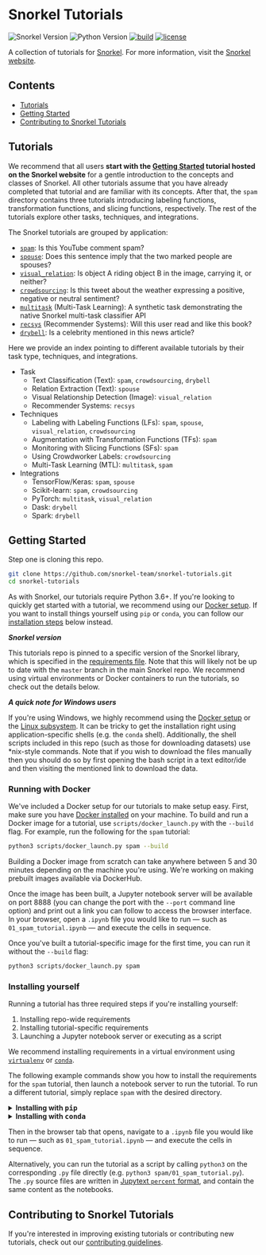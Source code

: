 # Snorkel Tutorials
![Snorkel Version](https://img.shields.io/badge/snorkel-0.9.5-65baf6)
![Python Version](https://img.shields.io/badge/python-3.6%20%7C%203.7-blue)
[![build](https://travis-ci.com/snorkel-team/snorkel-tutorials.svg?branch=master)](https://travis-ci.com/snorkel-team/snorkel-tutorials?branch=master)
[![license](https://img.shields.io/badge/License-Apache%202.0-blue.svg)](https://opensource.org/licenses/Apache-2.0)

A collection of tutorials for [Snorkel](https://github.com/snorkel-team/snorkel).
For more information, visit the [Snorkel website](https://snorkel.org).

## Contents
* [Tutorials](#tutorials)
* [Getting Started](#getting-started)
* [Contributing to Snorkel Tutorials](#contributing-to-snorkel-tutorials)


## Tutorials
We recommend that all users **start with the [Getting Started](https://snorkel.org/get-started/) tutorial hosted on the Snorkel website** for a gentle introduction to the concepts and classes of Snorkel.
All other tutorials assume that you have already completed that tutorial and are familiar with its concepts.
After that, the `spam` directory contains three tutorials introducing labeling functions, transformation functions, and slicing functions, respectively.
The rest of the tutorials explore other tasks, techniques, and integrations.

The Snorkel tutorials are grouped by application:
* [`spam`](https://github.com/snorkel-team/snorkel-tutorials/blob/master/spam/README.md): Is this YouTube comment spam?
* [`spouse`](https://github.com/snorkel-team/snorkel-tutorials/blob/master/spouse/README.md): Does this sentence imply that the two marked people are spouses?
* [`visual_relation`](https://github.com/snorkel-team/snorkel-tutorials/blob/master/visual_relation/README.md): Is object A riding object B in the image, carrying it, or neither?
* [`crowdsourcing`](https://github.com/snorkel-team/snorkel-tutorials/blob/master/crowdsourcing/README.md): Is this tweet about the weather expressing a positive, negative or neutral sentiment?
* [`multitask`](https://github.com/snorkel-team/snorkel-tutorials/blob/master/multitask/README.md) (Multi-Task Learning): A synthetic task demonstrating the native Snorkel multi-task classifier API
* [`recsys`](https://github.com/snorkel-team/snorkel-tutorials/blob/master/recsys/README.md) (Recommender Systems): Will this user read and like this book?
* [`drybell`](https://github.com/snorkel-team/snorkel-tutorials/blob/master/drybell/README.md): Is a celebrity mentioned in this news article?

Here we provide an index pointing to different available tutorials by their task type, techniques, and integrations.
* Task
    * Text Classification (Text): `spam`, `crowdsourcing`, `drybell`
    * Relation Extraction (Text): `spouse`
    * Visual Relationship Detection (Image): `visual_relation`
    * Recommender Systems: `recsys`
* Techniques
    * Labeling with Labeling Functions (LFs): `spam`, `spouse`, `visual_relation`, `crowdsourcing`
    * Augmentation with Transformation Functions (TFs): `spam`
    * Monitoring with Slicing Functions (SFs): `spam`
    * Using Crowdworker Labels: `crowdsourcing`
    * Multi-Task Learning (MTL): `multitask`, `spam`
* Integrations
    * TensorFlow/Keras: `spam`, `spouse`
    * Scikit-learn: `spam`, `crowdsourcing`
    * PyTorch: `multitask`, `visual_relation`
    * Dask: `drybell`
    * Spark: `drybell`


## Getting Started

Step one is cloning this repo.

```bash
git clone https://github.com/snorkel-team/snorkel-tutorials.git
cd snorkel-tutorials
```

As with Snorkel, our tutorials require Python 3.6+.
If you're looking to quickly get started with a tutorial, we recommend using
our [Docker setup](#docker).
If you want to install things yourself using `pip` or `conda`, you can follow
our [installation steps](#install) below instead.

***Snorkel version***

This tutorials repo is pinned to a specific version of the Snorkel library,
which is specified in the
[requirements file](https://github.com/snorkel-team/snorkel-tutorials/blob/master/requirements.txt).
Note that this will likely not be up to date with the `master` branch in
the main Snorkel repo.
We recommend using virtual environments or Docker containers to run the
tutorials, so check out the details below.

***A quick note for Windows users***

If you're using Windows, we highly recommend using the [Docker setup](#docker)
or the [Linux subsystem](https://docs.microsoft.com/en-us/windows/wsl/faq).
It can be tricky to get the installation right using application-specific shells
(e.g. the `conda` shell).
Additionally, the shell scripts included in this repo (such as those for
downloading datasets) use \*nix-style commands.
Note that if you wish to download the files manually then you should do so by 
first opening the bash script in a text editor/ide and then visiting the mentioned 
link to download the data.

### <a name="docker"> Running with Docker </a>

We've included a Docker setup for our tutorials to make setup easy.
First, make sure you have [Docker installed](https://docs.docker.com/install/) on your machine.
To build and run a Docker image for a tutorial, use `scripts/docker_launch.py` with the `--build` flag.
For example, run the following for the `spam` tutorial:

```bash
python3 scripts/docker_launch.py spam --build
```

Building a Docker image from scratch can take anywhere between 5 and
30 minutes depending on the machine you're using.
We're working on making prebuilt images available via DockerHub.

Once the image has been built, a Jupyter notebook server will be available
on port 8888 (you can change the port with the `--port` command line option)
and print out a link you can follow to access the browser interface.
In your browser, open a `.ipynb` file you would like to run &mdash;
such as `01_spam_tutorial.ipynb` &mdash; and execute the cells in sequence.

Once you've built a tutorial-specific image for the first time,
you can run it without the `--build` flag:

```bash
python3 scripts/docker_launch.py spam
```

### <a name="install"> Installing yourself </a>

Running a tutorial has three required steps if you're installing yourself:

1. Installing repo-wide requirements
1. Installing tutorial-specific requirements
1. Launching a Jupyter notebook server or executing as a script

We recommend installing requirements in a virtual environment using [`virtualenv`](https://virtualenv.pypa.io/en/latest/) or [`conda`](https://docs.conda.io/en/latest/).

The following example commands show you how to install the requirements for the
`spam` tutorial, then launch a notebook server to run the tutorial.
To run a different tutorial, simply replace `spam` with the desired directory.

<details><summary><b>Installing with <tt>pip</tt></b></summary>
<p>

These commands assume that your Python version is 3.6+ and that the Python 3
version of `pip` is available as `pip3`.
It may be available as `pip` depending on how your system is configured.

```bash
# [OPTIONAL] Activate a virtual environment
pip3 install --upgrade virtualenv
virtualenv -p python3 .envspam
source .envspam/bin/activate

# Install requirements (both shared and tutorial-specific)
pip3 install -r requirements.txt
pip3 install -r spam/requirements.txt

# Launch the Jupyter notebook interface
jupyter notebook spam
```

</p>
</details>


<details><summary><b>Installing with <tt>conda</tt></b></summary>
<p>

These commands assume that your conda installation is Python 3.6+.

```bash
# [OPTIONAL] Activate a virtual environment
conda create --yes -n spam python=3.6
conda activate spam

# Install requirements (both shared and tutorial-specific)
pip install environment_kernels
# We specify PyTorch here to ensure compatibility, but it may not be necessary.
conda install pytorch==1.1.0 -c pytorch
conda install snorkel==0.9.5 -c conda-forge
pip install -r spam/requirements.txt

# Launch the Jupyter notebook interface
jupyter notebook spam
```

Make sure to select the right kernel (`conda_spam`) when running the jupyter notebook.

</p>
</details>

Then in the browser tab that opens, navigate to a `.ipynb` file you would like
to run &mdash; such as `01_spam_tutorial.ipynb` &mdash; and execute the
cells in sequence.

Alternatively, you can run the tutorial as a script by calling `python3` on the corresponding `.py` file directly (e.g. `python3 spam/01_spam_tutorial.py`).
The `.py` source files are written in [Jupytext `percent` format](https://jupytext.readthedocs.io/en/latest/), and contain the same content as the notebooks.


## Contributing to Snorkel Tutorials

If you're interested in improving existing tutorials or contributing new tutorials,
check out our [contributing guidelines](./CONTRIBUTING.md).
